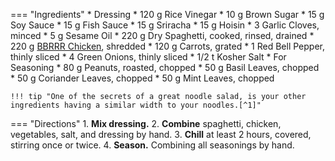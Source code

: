 === "Ingredients"
    * Dressing
        * 120 g Rice Vinegar
        * 10 g Brown Sugar
        * 15 g Soy Sauce
        * 15 g Fish Sauce
        * 15 g Sriracha
        * 15 g Hoisin
        * 3 Garlic Cloves, minced
        * 5 g Sesame Oil
    * 220 g Dry Spaghetti, cooked, rinsed, drained
    * 220 g [BBRRR Chicken](../../poultry/bbrrr-chicken.md), shredded
    * 120 g Carrots, grated
    * 1 Red Bell Pepper, thinly sliced
    * 4 Green Onions, thinly sliced
    * 1/2 t Kosher Salt
    * For Seasoning
        * 80 g Peanuts, roasted, chopped
        * 50 g Basil Leaves, chopped
        * 50 g Coriander Leaves, chopped
        * 50 g Mint Leaves, chopped

    !!! tip "One of the secrets of a great noodle salad, is your other ingredients having a similar width to your noodles.[^1]"

=== "Directions"
    1. **Mix dressing.**
    2. **Combine** spaghetti, chicken, vegetables, salt, and dressing by hand.
    3. **Chill** at least 2 hours, covered, stirring once or twice.
    4. **Season.** Combining all seasonings by hand.

[^1]:
    Mitzewich, John. ["Chicken Noodle Salad – Making Friends with Cold Spaghetti."](https://foodwishes.blogspot.com/2019/06/chicken-noodle-salad-making-friends.html) *Food Wishes.* 18 June 2019.
